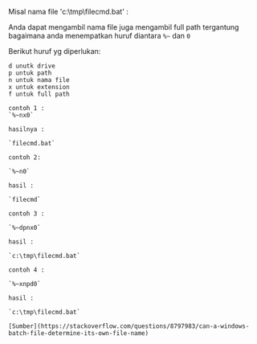 Misal nama file 'c:\tmp\filecmd.bat' :

Anda dapat mengambil nama file juga mengambil full path tergantung bagaimana anda menempatkan huruf diantara `%~` dan `0` 

Berikut huruf yg diperlukan:

```
d unutk drive
p untuk path
n untuk nama file
x untuk extension
f untuk full path

contoh 1 :
`%~nx0`

hasilnya :

`filecmd.bat`

contoh 2:

`%~n0`

hasil :

`filecmd`

contoh 3 :

`%~dpnx0`

hasil :

`c:\tmp\filecmd.bat`

contoh 4 :

`%~xnpd0`

hasil :

`c:\tmp\filecmd.bat`

[Sumber](https://stackoverflow.com/questions/8797983/can-a-windows-batch-file-determine-its-own-file-name)
